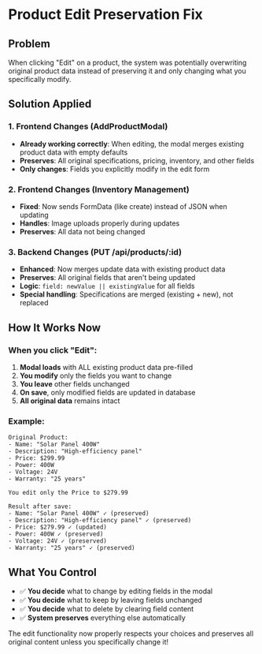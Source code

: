 # Product Edit Preservation Fix

## Problem
When clicking "Edit" on a product, the system was potentially overwriting original product data instead of preserving it and only changing what you specifically modify.

## Solution Applied

### 1. Frontend Changes (AddProductModal)
- **Already working correctly**: When editing, the modal merges existing product data with empty defaults
- **Preserves**: All original specifications, pricing, inventory, and other fields
- **Only changes**: Fields you explicitly modify in the edit form

### 2. Frontend Changes (Inventory Management)
- **Fixed**: Now sends FormData (like create) instead of JSON when updating
- **Handles**: Image uploads properly during updates
- **Preserves**: All data not being changed

### 3. Backend Changes (PUT /api/products/:id)
- **Enhanced**: Now merges update data with existing product data
- **Preserves**: All original fields that aren't being updated
- **Logic**: `field: newValue || existingValue` for all fields
- **Special handling**: Specifications are merged (existing + new), not replaced

## How It Works Now

### When you click "Edit":
1. **Modal loads** with ALL existing product data pre-filled
2. **You modify** only the fields you want to change  
3. **You leave** other fields unchanged
4. **On save**, only modified fields are updated in database
5. **All original data** remains intact

### Example:
```
Original Product:
- Name: "Solar Panel 400W"
- Description: "High-efficiency panel"  
- Price: $299.99
- Power: 400W
- Voltage: 24V
- Warranty: "25 years"

You edit only the Price to $279.99

Result after save:
- Name: "Solar Panel 400W" ✓ (preserved)
- Description: "High-efficiency panel" ✓ (preserved)
- Price: $279.99 ✓ (updated)
- Power: 400W ✓ (preserved)
- Voltage: 24V ✓ (preserved)  
- Warranty: "25 years" ✓ (preserved)
```

## What You Control
- ✅ **You decide** what to change by editing fields in the modal
- ✅ **You decide** what to keep by leaving fields unchanged
- ✅ **You decide** what to delete by clearing field content
- ✅ **System preserves** everything else automatically

The edit functionality now properly respects your choices and preserves all original content unless you specifically change it!
